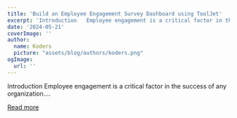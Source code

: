 ```yaml
---
title: 'Build an Employee Engagement Survey Dashboard using ToolJet'
excerpt: 'Introduction   Employee engagement is a critical factor in the success of any organization....'
date: '2024-05-21'
coverImage: ''
author:
  name: Koders
  picture: "assets/blog/authors/koders.png"
ogImage:
  url: ''
---
```


Introduction   Employee engagement is a critical factor in the success of any organization....

[Read more](https://dev.to/tooljet/build-an-employee-engagement-survey-dashboard-using-tooljet-5bed)
